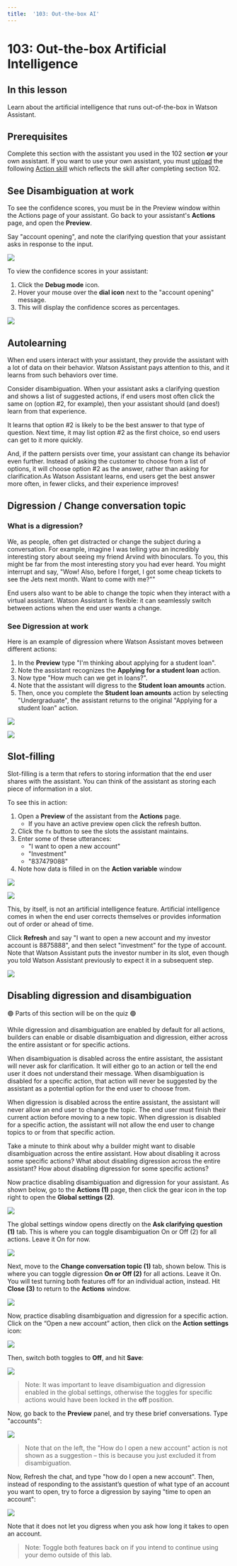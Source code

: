```yaml
---
title:  '103: Out-the-box AI'
---
```


# 103: Out-the-box Artificial Intelligence

## In this lesson
Learn about the artificial intelligence that runs out-of-the-box in Watson Assistant.

## Prerequisites

Complete this section with the assistant you used in the 102 section **or** your own assistant. If you 
want to use your own assistant, you must [upload](https://cloud.ibm.com/docs/watson-assistant?topic=watson-assistant-admin-backup-restore#backup-restore-import) the following [Action skill](https://raw.githubusercontent.com/CloudPak-Outcomes/Watson-Asst-Lab/main/action-skills/begin-103-action-skill.json) which reflects the 
skill after completing section 102.

## See Disambiguation at work

To see the confidence scores, you must be in the Preview window within the Actions page of your assistant. Go back to your assistant's **Actions** page, and open the **Preview**.

Say "account opening", and note the clarifying question that your assistant asks in response to
the input.

![](./images/103/image-002.png)

To view the confidence scores in your assistant:

1. Click the **Debug mode** icon.
2. Hover your mouse over the **dial icon** next to the "account opening" message.
3. This will display the confidence scores as percentages.

![](./images/103/image-003.png)

## Autolearning

When end users interact with your assistant, they provide the assistant with a lot of data on their behavior. Watson Assistant pays attention to this, and it learns from such behaviors over time.

Consider disambiguation. When your assistant asks a clarifying question and shows a list of suggested actions, if end users most often click the same on (option #2, for example), then your assistant should (and does!) learn from that experience.

It learns that option #2 is likely to be the best answer to that type of question. Next time, it may list option #2 as the first choice, so end users can get to it more quickly.

And, if the pattern persists over time, your assistant can change its behavior even further. Instead of asking the customer to choose from a list of options, it will choose option #2 as the answer, rather than asking for clarification.As Watson Assistant learns, end users get the best answer more often, in fewer clicks, and their experience improves!

## Digression / Change conversation topic

### What is a digression?

We, as people, often get distracted or change the subject during a conversation. For example,
imagine I was telling you an incredibly interesting story about seeing my friend Arvind with
binoculars. To you, this might be far from the most interesting story you had ever heard. You
might interrupt and say, "Wow! Also, before I forget, I got some cheap tickets to see the Jets
next month. Want to come with me?""

End users also want to be able to change the topic when they interact with a virtual assistant.
Watson Assistant is flexible: it can seamlessly switch between actions when the end user wants a
change.

### See Digression at work

Here is an example of digression where Watson Assistant moves between different actions:

1. In the **Preview** type "I'm thinking about applying for a student loan".
2. Note the assistant recognizes the **Applying for a student loan** action.
3. Now type "How much can we get in loans?".
4. Note that the assistant will digress to the **Student loan amounts** action.
5. Then, once you complete the **Student loan amounts** action by selecting "Undergraduate", the assistant returns to the original "Applying for a student loan" action.

![](./images/103/image-004.png)

![](./images/103/image-005.png)

## Slot-filling

Slot-filling is a term that refers to storing information that the end user shares with the assistant.
You can think of the assistant as storing each piece of information in a slot.

To see this in action:

1. Open a **Preview** of the assistant from the **Actions** page.
   - If you have an active preview open click the refresh button.
2. Click the `fx` button to see the slots the assistant maintains.
3. Enter some of these utterances:
   - "I want to open a new account"
   - "Investment"
   - "837479088"
4. Note how data is filled in on the **Action variable** window

![](./images/103/image-006.jpg)

![](./images/103/image-007.png)

This, by itself, is not an artificial intelligence feature. Artificial intelligence comes in when the
end user corrects themselves or provides information out of order or ahead of time.

Click **Refresh** and say "I want to open a new account and my investor account is 8875888", and then select "investment" for the type of account. Note that Watson Assistant puts the investor number in its slot, even though you told Watson Assistant previously to expect it in a subsequent step.

![](./images/103/image-008.png)

## Disabling digression and disambiguation

🟢 Parts of this section will be on the quiz 🟢

While digression and disambiguation are enabled by default for all actions, builders can enable 
or disable disambiguation and digression, either across the entire assistant or for specific actions.

When disambiguation is disabled across the entire assistant, the assistant will never ask for 
clarification. It will either go to an action or tell the end user it does not understand their 
message. When disambiguation is disabled for a specific action, that action will never be 
suggested by the assistant as a potential option for the end user to choose from.

When digression is disabled across the entire assistant, the assistant will never allow an end user 
to change the topic. The end user must finish their current action before moving to a new topic. 
When digression is disabled for a specific action, the assistant will not allow the end user to 
change topics to or from that specific action.

Take a minute to think about why a builder might want to disable disambiguation across the 
entire assistant. How about disabling it across some specific actions? What about disabling 
digression across the entire assistant? How about disabling digression for some specific actions?

Now practice disabling disambiguation and digression for your assistant. As shown below, go to 
the **Actions (1)** page, then click the gear icon in the top right to open the **Global settings (2)**.

![](./images/103/image-011.jpg)

The global settings window opens directly on the **Ask clarifying question (1)** tab. This is where 
you can toggle disambiguation On or Off (2) for all actions. Leave it On for now.

![](./images/103/image-012.jpg)

Next, move to the **Change conversation topic (1)** tab, shown below. This is where you can 
toggle digression **On or Off (2)** for all actions. Leave it On. You will test turning both features 
off for an individual action, instead. Hit **Close (3)** to return to the **Actions** window.

![](./images/103/image-013.jpg)

Now, practice disabling disambiguation and digression for a specific action. Click on the “Open
a new account” action, then click on the **Action settings** icon:

![](./images/103/image-014.png)

Then, switch both toggles to **Off**, and hit **Save**:

![](./images/103/image-015.png)

> Note: It was important to leave disambiguation and digression enabled in the global settings, 
otherwise the toggles for specific actions would have been locked in the **off** position.

Now, go back to the **Preview** panel, and try these brief conversations. Type "accounts":

![](./images/103/image-016.png)

> Note that on the left, the "How do I open a new account" action is not shown as a suggestion –
this is because you just excluded it from disambiguation. 

Now, Refresh the chat, and type "how do I open a new account". Then, instead of responding to 
the assistant’s question of what type of an account you want to open, try to force a digression by 
saying "time to open an account":

![](./images/103/image-017.png)

Note that it does not let you digress when you ask how long it takes to open an account. 

> Note: Toggle both features back on if you intend to continue using your demo outside of this lab.
